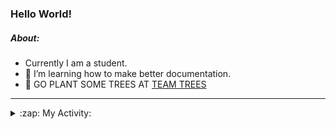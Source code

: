 ### Hello World!

##### About:
- Currently I am a student.
- 🌱 I’m learning how to make better documentation.
- 🌱 GO PLANT SOME TREES AT [TEAM TREES](https://teamtrees.org/)

---
<details>
  <summary>:zap: My Activity:</summary>
  
<!--START_SECTION:waka-->
![Code Time](http://img.shields.io/badge/Code%20Time-1%2C071%20hrs%201%20min-blue)

**I'm a Night 🦉** 

```text
🌞 Morning                1608 commits        ███░░░░░░░░░░░░░░░░░░░░░░   10.01 % 
🌆 Daytime                5170 commits        ████████░░░░░░░░░░░░░░░░░   32.17 % 
🌃 Evening                4702 commits        ███████░░░░░░░░░░░░░░░░░░   29.26 % 
🌙 Night                  4591 commits        ███████░░░░░░░░░░░░░░░░░░   28.57 % 
```
📅 **I'm Most Productive on Wednesday** 

```text
Monday                   2353 commits        ████░░░░░░░░░░░░░░░░░░░░░   14.64 % 
Tuesday                  1976 commits        ███░░░░░░░░░░░░░░░░░░░░░░   12.30 % 
Wednesday                3726 commits        ██████░░░░░░░░░░░░░░░░░░░   23.18 % 
Thursday                 2230 commits        ███░░░░░░░░░░░░░░░░░░░░░░   13.88 % 
Friday                   1588 commits        ██░░░░░░░░░░░░░░░░░░░░░░░   09.88 % 
Saturday                 1469 commits        ██░░░░░░░░░░░░░░░░░░░░░░░   09.14 % 
Sunday                   2729 commits        ████░░░░░░░░░░░░░░░░░░░░░   16.98 % 
```


📊 **This Week I Spent My Time On** 

```text
🔥 Editors: 
VS Code                  2 hrs 37 mins       █████████████████████████   100.00 % 

🐱‍💻 Projects: 
CSF22                    2 hrs 37 mins       █████████████████████████   99.99 % 
praise                   0 secs              ░░░░░░░░░░░░░░░░░░░░░░░░░   00.01 % 
```


 Last Updated on 23/03/2023 05:07:48 UTC
<!--END_SECTION:waka-->
</details>
